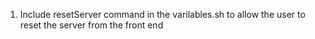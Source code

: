 1. Include resetServer command in the varilables.sh to allow the user to reset the server from the front end
